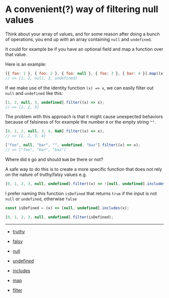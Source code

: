 # A convenient(?) way of filtering null values
Think about your array of values, and for some reason after doing a bunch of operations, you end up with an array containing `null` and `undefined`. 

It could for example be if you have an optional field and map a function over that value. 

Here is an example:
```JavaScript
[{ foo: 1 }, { foo: 2 }, { foo: null }, { foo: 3 }, { bar: 4 }].map((x) => x.foo);
// => [1, 2, null, 3, undefined]
```

If we make use of the identity function `(x) => x`, we can easily filter out `null` and `undefined` like this:
```JavaScript
[1, 2, null, 3, undefined].filter((x) => x);
// => [1, 2, 3]
```

The problem with this approach is that it might cause unexpected behaviors because of falsiness of for example the number `0` or the empty string `""`.

```JavaScript
[0, 1, 2, null, 3, 4, NaN].filter((x) => x);
// => [1, 2, 3, 4]
```
```JavaScript
["foo", null, "bar", "", undefined, "baz"].filter((x) => x);
// => ["foo", "bar", "baz"]
```

Where did `0` go and should `NaN` be there or not?

A safe way to do this is to create a more specific function that does not rely on the nature of truthy/falsy values e.g.
```JavaScript
[0, 1, 2, 3, null, undefined].filter((x) => ![null, undefined].includes(x));
```

I prefer naming this function `isDefined` that returns `true` if the input is not `null` or `undefined`, otherwise `false`

```JavaScript
const isDefined = (x) => [null, undefined].includes(x);

[0, 1, 2, 3, null, undefined].filter(isDefined);
```

---

- [truthy](https://developer.mozilla.org/en-US/docs/Glossary/Truthy)
- [falsy](https://developer.mozilla.org/en-US/docs/Glossary/Falsy)

- [null](https://developer.mozilla.org/en-US/docs/Web/JavaScript/Reference/Operators/null)
- [undefined](https://developer.mozilla.org/en-US/docs/Web/JavaScript/Reference/Global_Objects/undefined)

- [includes](https://developer.mozilla.org/en-US/docs/Web/JavaScript/Reference/Global_Objects/Array/includes)
- [map](https://developer.mozilla.org/en-US/docs/Web/JavaScript/Reference/Global_Objects/Array/map)
- [filter](https://developer.mozilla.org/en-US/docs/Web/JavaScript/Reference/Global_Objects/Array/filter)

